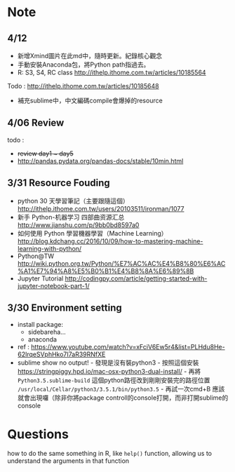 # Note 

## 4/12

- 新增Xmind圖片在此md中，隨時更新。紀錄核心觀念
- 手動安裝Anaconda包，將Python path指過去。
- R: S3, S4, RC class http://ithelp.ithome.com.tw/articles/10185564

 Todo : http://ithelp.ithome.com.tw/articles/10185648

- 補充sublime中，中文編碼compile會爆掉的resource

## 4/06 Review

todo : 

- ~~review day1 ~ day5~~
- http://pandas.pydata.org/pandas-docs/stable/10min.html

## 3/31 Resource Fouding

- python 30 天學習筆記（主要跟隨這個）http://ithelp.ithome.com.tw/users/20103511/ironman/1077
- 新手 Python-机器学习 四部曲资源汇总 http://www.jianshu.com/p/9bb0bd8597a0
- 如何使用 Python 學習機器學習（Machine Learning） 
http://blog.kdchang.cc/2016/10/09/how-to-mastering-machine-learning-with-python/
- Python@TW
http://wiki.python.org.tw/Python/%E7%AC%AC%E4%B8%80%E6%AC%A1%E7%94%A8%E5%B0%B1%E4%B8%8A%E6%89%8B
- Jupyter Tutorial
http://codingpy.com/article/getting-started-with-jupyter-notebook-part-1/

## 3/30 Environment setting

- install package:
    - sidebareha...
    - anaconda
- ref : https://www.youtube.com/watch?v=xFciV6Ew5r4&list=PLHdu8He-62lrqeSVphHko7I7aR39RNfXE
- sublime show no output!
      - 發現是沒有裝python3
      - 按照這個安裝 https://stringpiggy.hpd.io/mac-osx-python3-dual-install/
      - 再將 `Python3.5.sublime-build` 這個python路徑改到剛剛安裝完的路徑位置 `/usr/local/Cellar/python3/3.5.1/bin/python3.5`
      - 再試一次cmd+B 應該就會出現囉（除非你將package controll的console打開，而非打開sublime的console

# Questions 

how to do the same something in R, like `help()` function, allowing us to understand the arguments in that function
